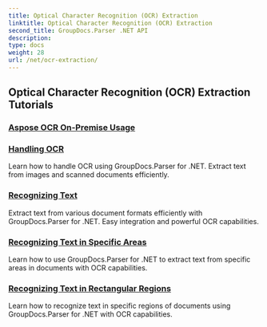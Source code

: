 ```yaml
---
title: Optical Character Recognition (OCR) Extraction
linktitle: Optical Character Recognition (OCR) Extraction
second_title: GroupDocs.Parser .NET API
description: 
type: docs
weight: 28
url: /net/ocr-extraction/
---
```


## Optical Character Recognition (OCR) Extraction Tutorials
### [Aspose OCR On-Premise Usage](./aspose-ocr-on-premise-usage/)
### [Handling OCR](./handling-ocr/)
Learn how to handle OCR using GroupDocs.Parser for .NET. Extract text from images and scanned documents efficiently.
### [Recognizing Text](./recognizing-text/)
Extract text from various document formats efficiently with GroupDocs.Parser for .NET. Easy integration and powerful OCR capabilities.
### [Recognizing Text in Specific Areas](./recognizing-text-in-specific-areas/)
Learn how to use GroupDocs.Parser for .NET to extract text from specific areas in documents with OCR capabilities.
### [Recognizing Text in Rectangular Regions](./recognizing-text-in-rectangular-regions/)
Learn how to recognize text in specific regions of documents using GroupDocs.Parser for .NET with OCR capabilities.